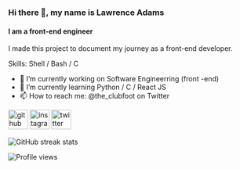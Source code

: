 ### Hi there 👋, my name is Lawrence Adams
#### I am a front-end engineer
I made this project to document my journey as a front-end developer.

Skills: Shell / Bash / C  

- 🔭 I’m currently working on Software Engineerring (front -end) 
- 🌱 I’m currently learning Python / C / React JS 
- 📫 How to reach me: @the_clubfoot on Twitter 


[<img src='https://cdn.jsdelivr.net/npm/simple-icons@3.0.1/icons/github.svg' alt='github' height='40'>](https://github.com/theclubfoot)  [<img src='https://cdn.jsdelivr.net/npm/simple-icons@3.0.1/icons/instagram.svg' alt='instagram' height='40'>](https://www.instagram.com/bigricogram/)  [<img src='https://cdn.jsdelivr.net/npm/simple-icons@3.0.1/icons/twitter.svg' alt='twitter' height='40'>](https://twitter.com/the_clubfoot)  

![GitHub streak stats](https://github-readme-streak-stats.herokuapp.com/?user=theclubfoot)  

![Profile views](https://gpvc.arturio.dev/theclubfoot)  

<!--
**theclubfoot/theclubfoot** is a ✨ _special_ ✨ repository because its `README.md` (this file) appears on your GitHub profile.

Here are some ideas to get you started:

- 🔭 I’m currently working on ...
- 🌱 I’m currently learning ...
- 👯 I’m looking to collaborate on ...
- 🤔 I’m looking for help with ...
- 💬 Ask me about ...
- 📫 How to reach me: ...
- 😄 Pronouns: ...
- ⚡ Fun fact: ...
-->
